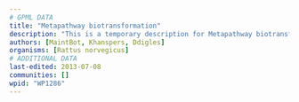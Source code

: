 ```yaml
---
# GPML DATA
title: "Metapathway biotransformation"
description: "This is a temporary description for Metapathway biotransformation"
authors: [MaintBot, Khanspers, Ddigles]
organisms: [Rattus norvegicus]
# ADDITIONAL DATA
last-edited: 2013-07-08
communities: []
wpid: "WP1286"
---
```

